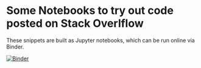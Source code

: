 # Some Notebooks to try out code posted on Stack Overlflow

These snippets are built as Jupyter notebooks, which can be run online via Binder.

[![Binder](https://mybinder.org/badge_logo.svg)](https://mybinder.org/v2/gh/turbohz/stackoverflow-notebook/master?urlpath=lab)
